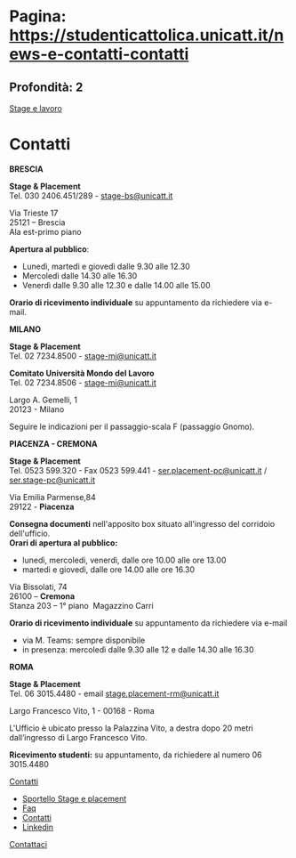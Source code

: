 # Pagina: https://studenticattolica.unicatt.it/news-e-contatti-contatti

## Profondità: 2

[Stage e lavoro](home-stage-e-lavoro)



# Contatti

**BRESCIA**

**Stage & Placement**  
Tel. 030 2406.451/289 - [stage-bs@unicatt.it](mailto:stage-bs@unicatt.it)

Via Trieste 17  
25121 – Brescia  
Ala est-primo piano

**Apertura al pubblico**:

* Lunedì, martedì e giovedì dalle 9.30 alle 12.30
* Mercoledì dalle 14.30 alle 16.30
* Venerdì dalle 9.30 alle 12.30 e dalle 14.00 alle 15.00

**Orario di ricevimento individuale** su appuntamento da richiedere via e-mail.

**MILANO**

**Stage & Placement**  
Tel. 02 7234.8500 - [stage-mi@unicatt.it](mailto:stage-mi@unicatt.it)  
  
**Comitato Università Mondo del Lavoro**  
Tel. 02 7234.8506 - [stage-mi@unicatt.it](mailto:stage-mi@unicatt.it)  
  
Largo A. Gemelli, 1  
20123 - Milano  
  
Seguire le indicazioni per il passaggio-scala F (passaggio Gnomo).  
  
**PIACENZA - CREMONA**

**Stage & Placement**  
Tel. 0523 599.320 - Fax 0523 599.441 - [ser.placement-pc@unicatt.it](mailto:ser.placement-pc@unicatt.it) / [ser.stage-pc@unicatt.it](mailto:ser.stage-pc@unicatt.it)  
  
Via Emilia Parmense,84  
29122 - **Piacenza**

**Consegna documenti** nell'apposito box situato all'ingresso del corridoio dell'ufficio.   
**Orari di apertura al pubblico:**

* lunedì, mercoledi, venerdì, dalle ore 10.00 alle ore 13.00
* martedi e giovedì, dalle ore 14.00 alle ore 16.30

Via Bissolati, 74  
26100 – **Cremona**  
Stanza 203 – 1° piano  Magazzino Carri

**Orario di ricevimento individuale** su appuntamento da richiedere via e-mail

* via M. Teams: sempre disponibile
* in presenza: mercoledì dalle 9.30 alle 12 e dalle 14.30 alle 16.30

**ROMA**

**Stage & Placement**  
Tel. 06 3015.4480 - email [stage.placement-rm@unicatt.it](mailto:stage.placement-rm@unicatt.it)

Largo Francesco Vito, 1 - 00168 - Roma

L'Ufficio è ubicato presso la Palazzina Vito, a destra dopo 20 metri dall’ingresso di Largo Francesco Vito.

**Ricevimento studenti:** su appuntamento, da richiedere al numero 06 3015.4480

[Contatti](#submenu__wrapper "Contatti")

* [Sportello Stage e placement](news-e-contatti-sportello-stage-e-placement "Sportello Stage e placement")
* [Faq](news-e-contatti-faq "Faq")
* [Contatti](news-e-contatti-contatti "Contatti")
* [Linkedin](https://www.linkedin.com/showcase/stage-&-placement-universit%C3%A0-cattolica-del-sacro-cuore/ "Linkedin")

[Contattaci](home-contatti "Contattaci")